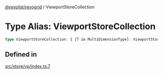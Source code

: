 [@revolist/revogrid](README.md) / ViewportStoreCollection

# Type Alias: ViewportStoreCollection

```ts
type ViewportStoreCollection: { [T in MultiDimensionType]: ViewportStore };
```

## Defined in

[src/store/vp/index.ts:7](https://github.com/revolist/revogrid/blob/b237f8e2bf171382439be1d1cad91b20987b8302/src/store/vp/index.ts#L7)
